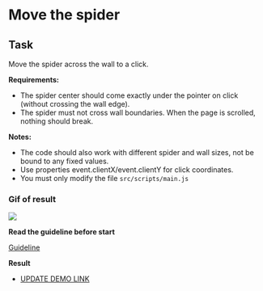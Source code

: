 # Move the spider

## Task

Move the spider across the wall to a click.

**Requirements:**

- The spider center should come exactly under the pointer on click (without crossing the wall edge).
- The spider must not cross wall boundaries.
When the page is scrolled, nothing should break.

**Notes:**

- The code should also work with different spider and
wall sizes, not be bound to any fixed values.
- Use properties event.clientX/event.clientY for
click coordinates.
- You must only modify the file `src/scripts/main.js`


### Gif of result
![](example/example.gif)

**Read the guideline before start**

[Guideline](https://github.com/mate-academy/js_task-DOM-guideline)

**Result**

- [UPDATE DEMO LINK](https://maildes.github.io/js-task-move-spider-DOM/)
